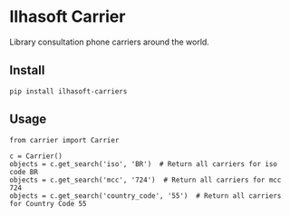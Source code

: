 Ilhasoft Carrier
=====================

Library consultation phone carriers around the world.


Install
--------

    pip install ilhasoft-carriers


Usage
--------

    from carrier import Carrier

    c = Carrier()
    objects = c.get_search('iso', 'BR')  # Return all carriers for iso code BR
    objects = c.get_search('mcc', '724')  # Return all carriers for mcc 724
    objects = c.get_search('country_code', '55')  # Return all carriers for Country Code 55